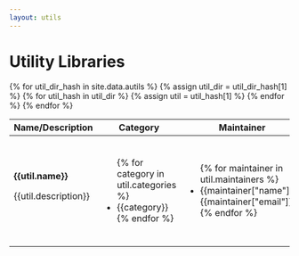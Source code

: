 ```yaml
---
layout: utils
---
```


# Utility Libraries

<table id="utils-table">
  <thead>
  <tr class="header">
  <th>Name/Description</th>
  <th>Category</th>
  <th>Maintainer</th>
  <th>Supported Platforms</th>
  <th>tests</th>
  <th>remote</th>
  </tr>
  </thead>

  <tbody>
  {% for util_dir_hash in site.data.autils %}
      {% assign util_dir = util_dir_hash[1] %}
      {% for util_hash in util_dir %}
          {% assign util = util_hash[1] %}
          <tr>
          <td>
                <strong markdown="spawn">{{util.name}}</strong>
                <p markdown="spawn">{{util.description}}</p>
          </td>
          <td>
                <ul>
                {% for category in util.categories %}
                   <li markdown="span">{{category}}</li>
                {% endfor %}
                </ul>
          </td>
          <td>
                <ul>
                {% for maintainer in util.maintainers %}
                   <li markdown="span">{{maintainer["name"]}}, {{maintainer["email"]}}</li>
                {% endfor %}
                </ul>
          </td>
          <td>
                <ul>
                {% for platform in util.supported_platforms %}
                   <li markdown="span">{{platform}}</li>
                {% endfor %}
                </ul>
          </td>
          <td>
                <ul>
                {% for test in util.tests %}
                   <li markdown="span">{{test}}</li>
                {% endfor %}
                </ul>
          </td>
          <td markdown="span">{{util.remote}}</td>
          </tr>
      {% endfor %}
  {% endfor %}
  </tbody>
</table>


